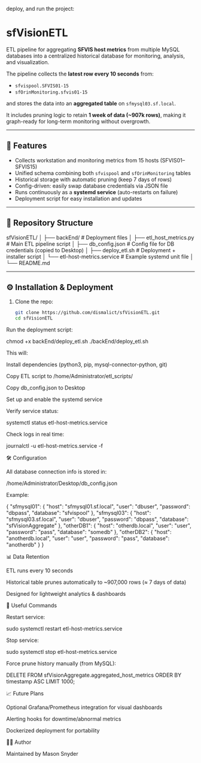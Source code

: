 deploy, and run the project:

# sfVisionETL

ETL pipeline for aggregating **SFVIS host metrics** from multiple MySQL databases into a centralized historical database for monitoring, analysis, and visualization.  

The pipeline collects the **latest row every 10 seconds** from:  
- `sfvispool.SFVIS01-15`  
- `sfOrinMonitoring.sfvis01-15`  

and stores the data into an **aggregated table** on `sfmysql03.sf.local`.  

It includes pruning logic to retain **1 week of data (~907k rows)**, making it graph-ready for long-term monitoring without overgrowth.

---

## 🚀 Features

- Collects workstation and monitoring metrics from 15 hosts (SFVIS01–SFVIS15)  
- Unified schema combining both `sfvispool` and `sfOrinMonitoring` tables  
- Historical storage with automatic pruning (keep 7 days of rows)  
- Config-driven: easily swap database credentials via JSON file  
- Runs continuously as a **systemd service** (auto-restarts on failure)  
- Deployment script for easy installation and updates  

---

## 📂 Repository Structure



sfVisionETL/
│
├── backEnd/ # Deployment files
│ ├── etl_host_metrics.py # Main ETL pipeline script
│ ├── db_config.json # Config file for DB credentials (copied to Desktop)
│ ├── deploy_etl.sh # Deployment + installer script
│ └── etl-host-metrics.service # Example systemd unit file
│
└── README.md


---

## ⚙️ Installation & Deployment

1. Clone the repo:  
   ```bash
   git clone https://github.com/dismalict/sfVisionETL.git
   cd sfVisionETL


Run the deployment script:

chmod +x backEnd/deploy_etl.sh
./backEnd/deploy_etl.sh


This will:

Install dependencies (python3, pip, mysql-connector-python, git)

Copy ETL script to /home/Administrator/etl_scripts/

Copy db_config.json to Desktop

Set up and enable the systemd service

Verify service status:

systemctl status etl-host-metrics.service


Check logs in real time:

journalctl -u etl-host-metrics.service -f

🛠 Configuration

All database connection info is stored in:

/home/Administrator/Desktop/db_config.json

Example:

{
  "sfmysql01": {
    "host": "sfmysql01.sf.local",
    "user": "dbuser",
    "password": "dbpass",
    "database": "sfvispool"
  },
  "sfmysql03": {
    "host": "sfmysql03.sf.local",
    "user": "dbuser",
    "password": "dbpass",
    "database": "sfVisionAggregate"
  },
  "otherDB1": {
    "host": "otherdb.local",
    "user": "user",
    "password": "pass",
    "database": "somedb"
  },
  "otherDB2": {
    "host": "anotherdb.local",
    "user": "user",
    "password": "pass",
    "database": "anotherdb"
  }
}

📊 Data Retention

ETL runs every 10 seconds

Historical table prunes automatically to ~907,000 rows (≈ 7 days of data)

Designed for lightweight analytics & dashboards

🔧 Useful Commands

Restart service:

sudo systemctl restart etl-host-metrics.service


Stop service:

sudo systemctl stop etl-host-metrics.service


Force prune history manually (from MySQL):

DELETE FROM sfVisionAggregate.aggregated_host_metrics
ORDER BY timestamp ASC
LIMIT 1000;

📈 Future Plans

Optional Grafana/Prometheus integration for visual dashboards

Alerting hooks for downtime/abnormal metrics

Dockerized deployment for portability

👨‍💻 Author

Maintained by Mason Snyder

